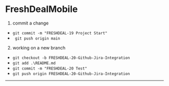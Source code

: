 # FreshDealMobile

1. commit a change
  - ``` git commit -m "FRESHDEAL-19 Project Start" ```
  - ``` git push origin main```

2. working on a new branch

  - ``` git checkout -b FRESHDEAL-20-Github-Jira-Integration ```
  - ``` git add .\README.md ```
  - ``` git commit -m "FRESHDEAL-20 Test" ```
  - ``` git push origin FRESHDEAL-20-Github-Jira-Integration ```

--------------

